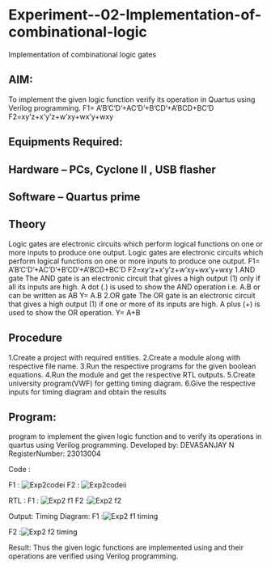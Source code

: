 # Experiment--02-Implementation-of-combinational-logic
Implementation of combinational logic gates
 
## AIM:
To implement the given logic function verify its operation in Quartus using Verilog programming.
 F1= A’B’C’D’+AC’D’+B’CD’+A’BCD+BC’D
F2=xy’z+x’y’z+w’xy+wx’y+wxy
 
 
 
## Equipments Required:
## Hardware – PCs, Cyclone II , USB flasher
## Software – Quartus prime


## Theory
 Logic gates are electronic circuits which perform logical functions on one or more inputs to
produce one output.
Logic gates are electronic circuits which perform logical functions on one or more inputs to
produce one output. F1= A’B’C’D’+AC’D’+B’CD’+A’BCD+BC’D F2=xy’z+x’y’z+w’xy+wx’y+wxy
1.AND gate The AND gate is an electronic circuit that gives a high output (1) only if all its inputs are
high. A dot (.) is used to show the AND operation i.e. A.B or can be written as AB Y= A.B
2.OR gate The OR gate is an electronic circuit that gives a high output (1) if one or more of its
inputs are high. A plus (+) is used to show the OR operation. Y= A+B

## Procedure
1.Create a project with required entities.
2.Create a module along with respective file name.
3.Run the respective programs for the given boolean equations.
4.Run the module and get the respective RTL outputs.
5.Create university program(VWF) for getting timing diagram.
6.Give the respective inputs for timing diagram and obtain the results
## Program:
program to implement the given logic function and to verify its operations in quartus using Verilog
programming.
Developed by: DEVASANJAY N
RegisterNumber:  23013004

Code :

F1 : ![Exp2codei](https://github.com/DEVASANJAY002/Experiment--02-Implementation-of-combinational-logic-/assets/152069249/5377f445-300e-4575-9f1e-ad35cae3d15c)
F2 : ![Exp2codeii](https://github.com/DEVASANJAY002/Experiment--02-Implementation-of-combinational-logic-/assets/152069249/ae80a1bf-1de2-44ec-96fb-5a7672944dbd)

RTL : 
F1 : ![Exp2 f1](https://github.com/DEVASANJAY002/Experiment--02-Implementation-of-combinational-logic-/assets/152069249/fb2899a4-573c-4ae7-832b-f4638058d725)
F2 :![Exp2 f2](https://github.com/DEVASANJAY002/Experiment--02-Implementation-of-combinational-logic-/assets/152069249/73c73ab1-344d-48a9-a584-f7458595b60c)

Output:
Timing Diagram:
F1 :![Exp2 f1 timing](https://github.com/DEVASANJAY002/Experiment--02-Implementation-of-combinational-logic-/assets/152069249/2ed75079-6530-4c4e-a616-2137f196b532)

F2 :![Exp2 f2 timing](https://github.com/DEVASANJAY002/Experiment--02-Implementation-of-combinational-logic-/assets/152069249/624e2e41-e27e-45ac-babb-b4cb967de4a9)

Result:
Thus the given logic functions are implemented using  and their operations are verified using Verilog programming.
